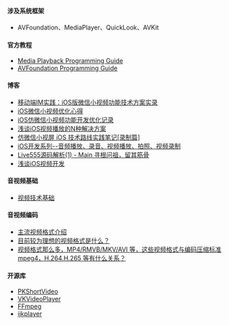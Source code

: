 #### 涉及系统框架
* AVFoundation、MediaPlayer、QuickLook、AVKit

#### 官方教程
* [Media Playback Programming Guide ](https://developer.apple.com/library/content/documentation/AudioVideo/Conceptual/MediaPlaybackGuide/Contents/Resources/en.lproj/Introduction/Introduction.html)
* [AVFoundation Programming Guide](https://developer.apple.com/library/content/documentation/AudioVideo/Conceptual/AVFoundationPG/Articles/00_Introduction.html)

#### 博客
* [移动端IM实践：iOS版微信小视频功能技术方案实录](http://www.52im.net/thread-126-1-1.html)
* [iOS微信小视频优化心得](https://mp.weixin.qq.com/s?__biz=MzAwNDY1ODY2OQ==&mid=207686973&idx=1&sn=1883a6c9fa0462dd5596b8890b6fccf6)
* [iOS仿微信小视频功能开发优化记录](http://www.jianshu.com/p/6d35bb53f4ac)
* [浅谈iOS视频播放的N种解决方案](http://www.jianshu.com/p/3618a9116660)
* [仿微信小视屏 iOS 技术路线实践笔记[录制篇]](https://github.com/Damonvvong/iOSDevNotes/blob/master/Notes/videorecoder.md) 
* [iOS开发系列--音频播放、录音、视频播放、拍照、视频录制](http://www.cnblogs.com/kenshincui/p/4186022.html)
* [Live555源码解析(1) - Main 寻根问祖，留其筋骨](http://www.jianshu.com/p/1ef8734eb9fb)
* [浅谈iOS视频开发](http://www.cnblogs.com/booksky/p/5213198.html)
#### 音视频基础
* [视频技术基础](http://aes.jypc.org/?p=42505) 

#### 音视频编码
* [主流视频格式介绍](http://www.cnblogs.com/wind128/p/4437675.html)
* [目前较为理想的视频格式是什么？](https://www.zhihu.com/question/20084483) 
* [视频格式那么多，MP4/RMVB/MKV/AVI 等，这些视频格式与编码压缩标准 mpeg4，H.264.H.265 等有什么关系？](https://www.zhihu.com/question/20997688) 

#### 开源库

* [PKShortVideo](https://github.com/pepsikirk/PKShortVideo) 
* [VKVideoPlayer](https://github.com/viki-org/VKVideoPlayer) 
* [FFmpeg](https://github.com/FFmpeg/FFmpeg)
* [ijkplayer](https://github.com/Bilibili/ijkplayer)
